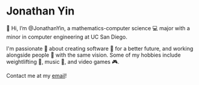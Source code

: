 # Jonathan Yin
👋 Hi, I’m @JonathanYin, a mathematics-computer science 💻 major with a minor in computer engineering at UC San Diego.

I'm passionate 💞 about creating software 👾 for a better future, and working alongside people 🧳 with the same vision. Some of my hobbies include weightlifting 🦾, music 🎹, and video games 🎮. 

Contact me at my [email](mailto:joyin@ucsd.edu)! 
<!---
JonathanYin/JonathanYin is a ✨ special ✨ repository because its `README.md` (this file) appears on your GitHub profile.
You can click the Preview link to take a look at your changes.
--->
